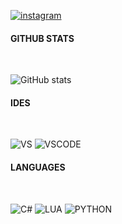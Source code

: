 [![instagram](https://img.shields.io/badge/Instagram-E4405F?style=for-the-badge&logo=instagram&logoColor=white)](https://www.instagram.com/_ramon_sd/)
<br>

#### **GITHUB STATS**
<br>

![GitHub stats](https://github-readme-stats.vercel.app/api?username=Ramon-Sd&show_icons=true&theme=radical)
<br>

#### **IDES**
<br>

![VS](https://img.shields.io/badge/Visual_Studio-5C2D91?style=for-the-badge&logo=visual%20studio&logoColor=white)
![VSCODE](https://img.shields.io/badge/Visual_Studio_Code-0078D4?style=for-the-badge&logo=visual%20studio%20code&logoColor=white)
<br>

#### **LANGUAGES**
<br>

![C#](https://img.shields.io/badge/C%23-239120?style=for-the-badge&logo=c-sharp&logoColor=white)
![LUA](https://img.shields.io/badge/Lua-2C2D72?style=for-the-badge&logo=lua&logoColor=white)
![PYTHON](https://img.shields.io/badge/Python-14354C?style=for-the-badge&logo=python&logoColor=white)
